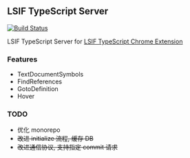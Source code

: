 ## LSIF TypeScript Server

[![Build Status](https://travis-ci.org/Aaaaash/lsif-typescript-server.svg?branch=master)](https://travis-ci.org/Aaaaash/lsif-typescript-server)

LSIF TypeScript Server for [LSIF TypeScript Chrome Extension](https://github.com/Aaaaash/lsif-typescript-chrome-extension)

### Features

- TextDocumentSymbols
- FindReferences
- GotoDefinition
- Hover

### TODO

- 优化 monorepo
- ~~改进 initialize 流程, 缓存 DB~~
- ~~改进通信协议, 支持指定 commit 请求~~
